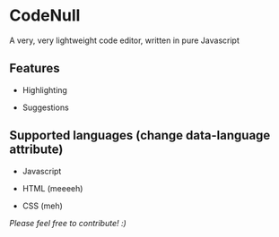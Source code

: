 # CodeNull
A very, very lightweight code editor, written in pure Javascript


## Features
* Highlighting

* Suggestions


## Supported languages (change data-language attribute)
- Javascript 

- HTML (meeeeh)

- CSS (meh)



_Please feel free to contribute! :)_
